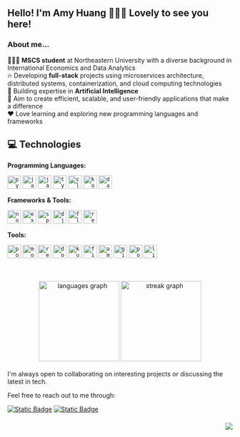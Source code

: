 

## Hello! I'm Amy Huang 🙋🏻‍♀️ Lovely to see you here!

### About me...
<p>
  
👩🏻‍🎓 **MSCS student** at Northeastern University with a diverse background in International Economics and Data Analytics <br>
🔥 Developing **full-stack** projects using microservices architecture, distributed systems, containerization, and cloud computing technologies <br>
🌱 Building expertise in **Artificial Intelligence** <br>
🎯 Aim to create efficient, scalable, and user-friendly applications that make a difference <br>
❤️ Love learning and exploring new programming languages and frameworks <br>

</p>

## 💻 Technologies

**Programming Languages:**

<code><a href="https://www.python.org/" target="_blank" rel="noopener noreferrer"><img height="30" alt="python logo" src="https://cdn.jsdelivr.net/gh/devicons/devicon/icons/python/python-original.svg"></a></code>
<code><a href="https://www.oracle.com/java/" target="_blank" rel="noopener noreferrer"><img height="30" alt="java logo" src="https://cdn.jsdelivr.net/gh/devicons/devicon/icons/java/java-original.svg"></a></code>
<code><a href="https://developer.mozilla.org/en-US/docs/Web/JavaScript" target="_blank" rel="noopener noreferrer"><img height="30" alt="javascript logo" src="https://skillicons.dev/icons?i=js"></a></code>
<code><a href="https://www.typescriptlang.org/" target="_blank" rel="noopener noreferrer"><img height="30" alt="typescript logo" src="https://skillicons.dev/icons?i=ts"></a></code>
<code><a href="https://en.wikipedia.org/wiki/C_(programming_language)" target="_blank" rel="noopener noreferrer"><img height="30" alt="c logo" src="https://cdn.jsdelivr.net/gh/devicons/devicon/icons/c/c-original.svg"></a></code>
<code><a href="https://kotlinlang.org/" target="_blank" rel="noopener noreferrer"><img height="30" alt="kotlin logo" src="https://cdn.jsdelivr.net/gh/devicons/devicon/icons/kotlin/kotlin-original.svg"></a></code>
<code><a href="https://dart.dev/" target="_blank" rel="noopener noreferrer"><img height="30" alt="dart logo" src="https://cdn.jsdelivr.net/gh/devicons/devicon/icons/dart/dart-original.svg"></a></code>


**Frameworks & Tools:**

<code><a href="https://nodejs.org/" target="_blank" rel="noopener noreferrer"><img height="30" alt="nodejs logo" src="https://skillicons.dev/icons?i=nodejs"></a></code>
<code><a href="https://expressjs.com/" target="_blank" rel="noopener noreferrer"><img height="30" alt="express logo" src="https://skillicons.dev/icons?i=express"></a></code>
<code><a href="https://spring.io/" target="_blank" rel="noopener noreferrer"><img height="30" alt="spring logo" src="https://cdn.jsdelivr.net/gh/devicons/devicon/icons/spring/spring-original.svg"></a></code>
<code><a href="https://www.djangoproject.com/" target="_blank" rel="noopener noreferrer"><img height="30" alt="django logo" src="https://cdn.jsdelivr.net/gh/devicons/devicon/icons/django/django-plain.svg"></a></code>
<code><a href="https://flutter.dev/" target="_blank" rel="noopener noreferrer"><img height="30" alt="flutter logo" src="https://cdn.jsdelivr.net/gh/devicons/devicon/icons/flutter/flutter-original.svg"></a></code>
<code><a href="https://react.dev/" target="_blank" rel="noopener noreferrer"><img height="30" alt="react logo" src="https://cdn.jsdelivr.net/gh/devicons/devicon/icons/react/react-original.svg"></a></code>

**Tools:**

<code><a href="https://www.postgresql.org/" target="_blank" rel="noopener noreferrer"><img height="30" alt="postgresql logo" src="https://cdn.jsdelivr.net/gh/devicons/devicon/icons/postgresql/postgresql-original.svg"></a></code>
<code><a href="https://www.mongodb.com/" target="_blank" rel="noopener noreferrer"><img height="30" alt="mongodb logo" src="https://cdn.jsdelivr.net/gh/devicons/devicon/icons/mongodb/mongodb-original.svg"></a></code>
<code><a href="https://redis.io/" target="_blank" rel="noopener noreferrer"><img height="30" alt="redis logo" src="https://cdn.jsdelivr.net/gh/devicons/devicon/icons/redis/redis-original.svg"></a></code>
<code><a href="https://www.docker.com/" target="_blank" rel="noopener noreferrer"><img height="30" alt="docker logo" src="https://skillicons.dev/icons?i=docker"></a></code>
<code><a href="https://kubernetes.io/" target="_blank" rel="noopener noreferrer"><img height="30" alt="kubernetes logo" src="https://skillicons.dev/icons?i=kubernetes"></a></code>
<code><a href="https://firebase.google.com/" target="_blank" rel="noopener noreferrer"><img height="30" alt="firebase logo" src="https://cdn.jsdelivr.net/gh/devicons/devicon/icons/firebase/firebase-plain.svg"></a></code>
<code><a href="https://aws.amazon.com/" target="_blank" rel="noopener noreferrer"><img height="30" alt="amazonwebservices logo" src="https://skillicons.dev/icons?i=aws"></a></code>
<code><a href="https://git-scm.com/" target="_blank" rel="noopener noreferrer"><img height="30" alt="git logo" src="https://skillicons.dev/icons?i=git"></a></code>
<code><a href="https://www.postman.com/" target="_blank" rel="noopener noreferrer"><img height="30" alt="postman logo" src="https://skillicons.dev/icons?i=postman"></a></code>
<code><a href="https://www.linux.org/" target="_blank" rel="noopener noreferrer"><img height="30" alt="linux logo" src="https://cdn.jsdelivr.net/gh/devicons/devicon/icons/linux/linux-original.svg"></a></code>

<br>
<br>

<div align="center">
  <img src="https://github-readme-stats.vercel.app/api/top-langs?username=amyhuang95&locale=en&hide_title=false&layout=compact&card_width=320&langs_count=5&theme=default&hide_border=false&order=2&hide=jupyter%20notebook" height="180" alt="languages graph"  />     
  <img src="https://streak-stats.demolab.com?user=amyhuang95&locale=en&mode=weekly&theme=default&hide_border=false&border_radius=5&order=3" height="180" alt="streak graph"  />
</div>

<br>
I'm always open to collaborating on interesting projects or discussing the latest in tech. 

Feel free to reach out to me through:

[![Static Badge](https://img.shields.io/badge/hsinyaohuang-0077B5?style=flat-square&logo=linkedin&logoColor=f5f3f2&logoSize=14&labelColor=0077B5)](https://www.linkedin.com/in/hsinyaohuang/) [![Static Badge](https://img.shields.io/badge/amyhshuang%40gmail.com-D14836?style=flat-square&logo=gmail&logoColor=f5f3f2&logoSize=14&labelColor=D14836)](mailto:amyhshuang@gmail.com)

###
<div align="right">
  <img src="https://visitor-badge.laobi.icu/badge?page_id=amyhuang95.amyhuang95&left_color=dimgrey&right_color=darkorange&left_text=views"  />
</div>

